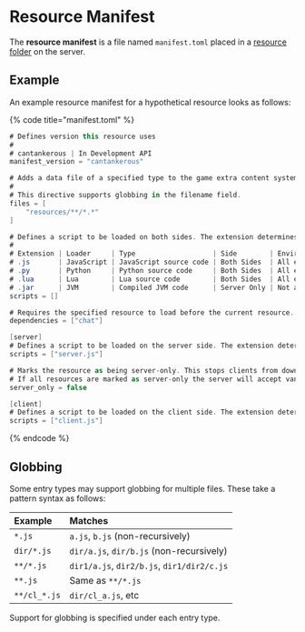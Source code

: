 # Resource Manifest

The **resource manifest** is a file named `manifest.toml` placed in a [resource folder](resource-introduction.md#resource-directories) on the server.

## Example

An example resource manifest for a hypothetical resource looks as follows:

{% code title="manifest.toml" %}
```csharp
# Defines version this resource uses
#
# cantankerous | In Development API
manifest_version = "cantankerous"

# Adds a data file of a specified type to the game extra content system.
#
# This directive supports globbing in the filename field.
files = [
    "resources/**/*.*"
]

# Defines a script to be loaded on both sides. The extension determines which script loader will handle the file.
#
# Extension | Loader     | Type                   | Side        | Environments
# .js       | JavaScript | JavaScript source code | Both Sides  | All environments support
# .py       | Python     | Python source code     | Both Sides  | All environments support
# .lua      | Lua        | Lua source code        | Both Sides  | All environments support
# .jar      | JVM        | Compiled JVM code      | Server Only | Not all environments support
scripts = []

# Requires the specified resource to load before the current resource.
dependencies = ["chat"]

[server]
# Defines a script to be loaded on the server side. The extension determines which script loader will handle the file as described in scripts.
scripts = ["server.js"]

# Marks the resource as being server-only. This stops clients from downloading anything of this resource.
# If all resources are marked as server-only the server will accept vanilla connections.
server_only = false

[client]
# Defines a script to be loaded on the client side. The extension determines which script loader will handle the file as described in scripts.
scripts = ["client.js"]
```
{% endcode %}

## Globbing

Some entry types may support globbing for multiple files. These take a pattern syntax as follows:

| Example | Matches |
| :--- | :--- |
| `*.js` |  `a.js`, `b.js` \(non-recursively\) |
| `dir/*.js` |  `dir/a.js`, `dir/b.js` \(non-recursively\) |
| `**/*.js` |  `dir1/a.js`, `dir2/b.js`, `dir1/dir2/c.js` |
| `**.js` | Same as `**/*.js` |
| `**/cl_*.js` | `dir/cl_a.js`, etc |

Support for globbing is specified under each entry type.

